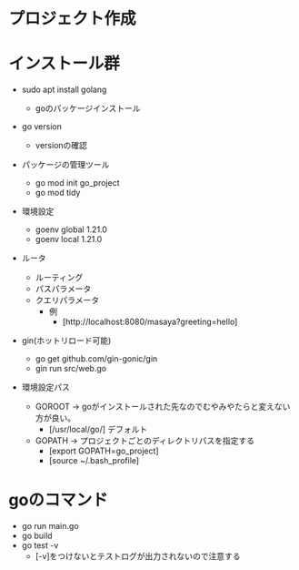 # プロジェクト作成

# インストール群

- sudo apt install golang
  - goのパッケージインストール

- go version 
  - versionの確認

- パッケージの管理ツール
  - go mod init go_project
  - go mod tidy

- 環境設定
  - goenv global 1.21.0
  - goenv local 1.21.0

- ルータ
  - ルーティング
  - パスパラメータ
  - クエリパラメータ
    - 例
      - [http://localhost:8080/masaya?greeting=hello]

- gin(ホットリロード可能)
  - go get github.com/gin-gonic/gin
  - gin run src/web.go
- 環境設定パス
  - GOROOT → goがインストールされた先なのでむやみやたらと変えない方が良い。
    - [/usr/local/go/] デフォルト 
  - GOPATH → プロジェクトごとのディレクトリパスを指定する
    - [export GOPATH=go_project]
    - [source ~/.bash_profile]

# goのコマンド
- go run main.go
- go build
- go test -v
  - [-v]をつけないとテストログが出力されないので注意する

